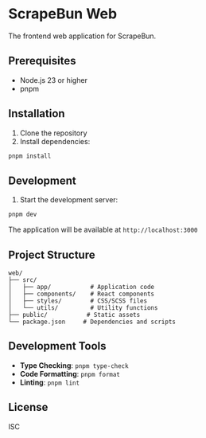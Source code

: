 # ScrapeBun Web

The frontend web application for ScrapeBun.

## Prerequisites

- Node.js 23 or higher
- pnpm

## Installation

1. Clone the repository
2. Install dependencies:
```bash
pnpm install
```

## Development

1. Start the development server:
```bash
pnpm dev
```

The application will be available at `http://localhost:3000`

## Project Structure

```
web/
├── src/
│   ├── app/           # Application code
│   ├── components/    # React components
│   ├── styles/        # CSS/SCSS files
│   └── utils/         # Utility functions
├── public/           # Static assets
└── package.json     # Dependencies and scripts
```

## Development Tools

- **Type Checking**: `pnpm type-check`
- **Code Formatting**: `pnpm format`
- **Linting**: `pnpm lint`

## License

ISC
